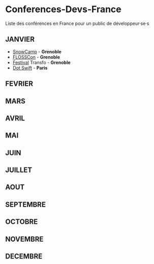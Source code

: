 # Conferences-Devs-France
Liste des conférences en France pour un public de développeur·se·s

## JANVIER

* [SnowCamp](http://snowcamp.io/fr/) - **Grenoble**
* [FLOSSCon](https://www.flosscon.org/) - **Grenoble**
* [Festival](http://www.festival-transfo.fr/) Transfo - **Grenoble**
* [Dot Swift](https://www.dotswift.io/) - **Paris**



## FEVRIER

## MARS

## AVRIL

## MAI

## JUIN

## JUILLET

## AOUT

## SEPTEMBRE

## OCTOBRE

## NOVEMBRE

## DECEMBRE

